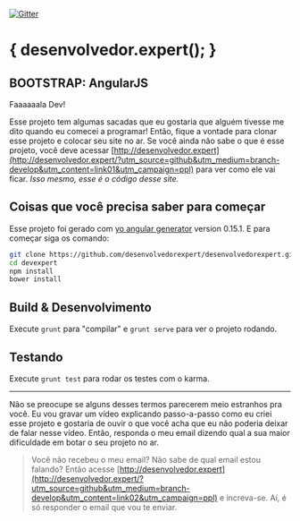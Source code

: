 [![Gitter](https://badges.gitter.im/desenvolvedorexpert/desenvolvedorexpert.github.io.svg)](https://gitter.im/desenvolvedorexpert/desenvolvedorexpert.github.io?utm_source=badge&utm_medium=badge&utm_campaign=pr-badge&utm_content=badge)
# { desenvolvedor.expert(); }
## BOOTSTRAP: AngularJS

Faaaaaala Dev!

Esse projeto tem algumas sacadas que eu gostaria que alguém tivesse me dito quando eu comecei a programar!
Então, fique a vontade para clonar esse projeto e colocar seu site no ar.
Se você ainda não sabe o que é esse projeto, você deve acessar [http://desenvolvedor.expert](http://desenvolvedor.expert/?utm_source=github&utm_medium=branch-develop&utm_content=link01&utm_campaign=ppl) para ver como ele vai ficar. *Isso mesmo, esse é o código desse site.*

## Coisas que você precisa saber para começar

Esse projeto foi gerado com [yo angular generator](https://github.com/yeoman/generator-angular)
version 0.15.1. E para começar siga os comando:

``` bash
git clone https://github.com/desenvolvedorexpert/desenvolvedorexpert.github.io.git devexpert
cd devexpert
npm install
bower install
```

## Build & Desenvolvimento

Execute `grunt` para "compilar" e `grunt serve` para ver o projeto rodando.

## Testando

Execute `grunt test` para rodar os testes com o karma.

-----

Não se preocupe se alguns desses termos parecerem meio estranhos pra você. Eu vou gravar um vídeo explicando passo-a-passo como eu criei esse projeto e gostaria de ouvir o que você acha que eu não poderia deixar de falar nesse vídeo.
Então, responda o meu email dizendo qual a sua maior dificuldade em botar o seu projeto no ar.

> Você não recebeu o meu email? Não sabe de qual email estou falando? Então acesse [http://desenvolvedor.expert](http://desenvolvedor.expert/?utm_source=github&utm_medium=branch-develop&utm_content=link02&utm_campaign=ppl) e increva-se. Aí, é só responder o email que vou te enviar.
